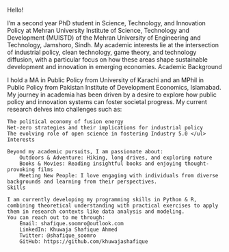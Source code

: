 Hello!

I’m a second year PhD student in Science, Technology, and Innovation Policy at Mehran University Institute of Science, Technology and Development (MUISTD) of the Mehran University of Engineering and Technology, Jamshoro, Sindh. My academic interests lie at the intersection of industrial policy, clean technology, game theory, and technology diffusion, with a particular focus on how these areas shape sustainable development and innovation in emerging economies.
Academic Background

I hold a MA in Public Policy from University of Karachi and an MPhil in Public Policy from Pakistan Institute of Development Economics, Islamabad. My journey in academia has been driven by a desire to explore how public policy and innovation systems can foster societal progress. My current research delves into challenges such as:

    The political economy of fusion energy
    Net-zero strategies and their implications for industrial policy
    The evolving role of open science in fostering Industry 5.0 </ul>
    Interests

    Beyond my academic pursuits, I am passionate about:
        Outdoors & Adventure: Hiking, long drives, and exploring nature
        Books & Movies: Reading insightful books and enjoying thought-provoking films
        Meeting New People: I love engaging with individuals from diverse backgrounds and learning from their perspectives.
    Skills

    I am currently developing my programming skills in Python & R, combining theoretical understanding with practical exercises to apply them in research contexts like data analysis and modeling.
    You can reach out to me through:
        Email: shafique.soomro@outlook.com
        LinkedIn: Khuwaja Shafique Ahmed
        Twitter: @shafique_soomro
        GitHub: https://github.com/khuwajashafique
